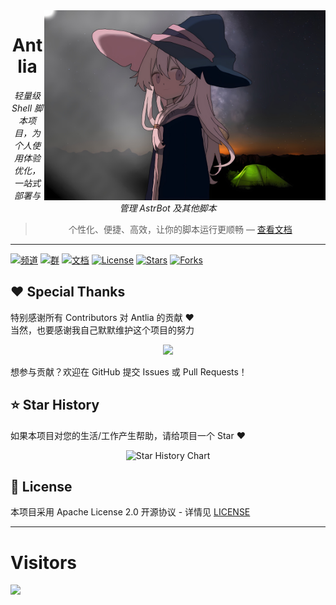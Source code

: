 <!-- 顶部横屏 Logo 右侧显示 -->
<img src="/plpl_cover_20250926062351.jpg" width="450" alt="Antlia" align="right" />

<div align="center">

# Antlia

_轻量级 Shell 脚本项目，为个人使用体验优化，一站式部署与管理 AstrBot 及其他脚本_

> 个性化、便捷、高效，让你的脚本运行更顺畅 — [查看文档](https://astriora.github.io/)

</div>

---

<!-- 顶部徽章 -->
[![频道](https://img.shields.io/badge/Telegram-频道-blue)](https://t.me/Astriora_Official)
[![群](https://img.shields.io/badge/Telegram-群-green)](https://t.me/AstrioraOfficialGroup)
[![文档](https://img.shields.io/badge/Docs-文档-orange)](https://astriora.github.io/)
[![License](https://img.shields.io/github/license/Astriora/Antlia)](./LICENSE)
[![Stars](https://img.shields.io/github/stars/Astriora/Antlia?style=social)](https://github.com/Astriora/Antlia/stargazers)
[![Forks](https://img.shields.io/github/forks/Astriora/Antlia?style=social)](https://github.com/Astriora/Antlia/network/members)




## ❤️ Special Thanks

特别感谢所有 Contributors 对 Antlia 的贡献 ❤️  
当然，也要感谢我自己默默维护这个项目的努力

<div style="text-align:center;">
  <a href="https://github.com/Astriora/Antlia/graphs/contributors">
    <img src="https://contrib.rocks/image?repo=Astriora/Antlia" />
  </a>
</div>

  想参与贡献？欢迎在 GitHub 提交 Issues 或 Pull Requests！


## ⭐ Star History 
如果本项目对您的生活/工作产生帮助，请给项目一个 Star ❤️


<div align="center">

![Star History Chart](https://api.star-history.com/svg?repos=Astriora/Antlia&type=Date)
</div>

</details>

## 📄 License

本项目采用 Apache License 2.0 开源协议 - 详情见 [LICENSE](LICENSE)

---

# Visitors
![](https://count.getloli.com/get/@Astriora?theme=gelbooru)



